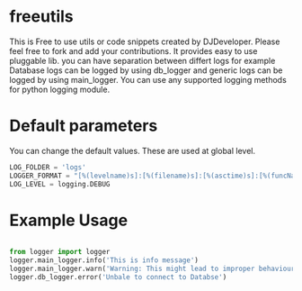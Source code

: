 # freeutils
This is Free to use utils or code snippets created by DJDeveloper. Please feel free to fork and add your contributions.
It provides easy to use pluggable lib. you can have separation between differt logs for example Database logs can be logged by using db_logger and generic logs can be logged by using main_logger. You can use any supported logging methods for python logging module.

# Default parameters

You can change the default values. These are used at global level.

```python
LOG_FOLDER = 'logs'
LOGGER_FORMAT = "[%(levelname)s]:[%(filename)s]:[%(asctime)s]:[%(funcName)s():%(lineno)i]:[%(message)s]"
LOG_LEVEL = logging.DEBUG
```

# Example Usage

```python

from logger import logger
logger.main_logger.info('This is info message')
logger.main_logger.warn('Warning: This might lead to improper behaviour')
logger.db_logger.error('Unbale to connect to Databse')

